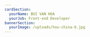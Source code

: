 ```yaml
---
cardSection:
  yourName: BUI VAN HOA
  yourJob: Front-end Developer
bannerSection:
  yourImage: /uploads/hou-china-6.jpg
---
```

